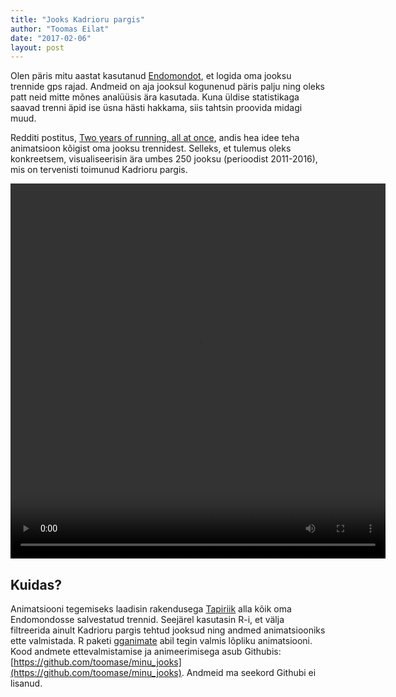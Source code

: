 ```yaml
---
title: "Jooks Kadrioru pargis"
author: "Toomas Eilat"
date: "2017-02-06"
layout: post
---
```






Olen päris mitu aastat kasutanud [Endomondot](https://www.endomondo.com/), et logida oma jooksu trennide gps rajad. Andmeid on aja jooksul kogunenud päris palju ning oleks patt neid mitte mõnes analüüsis ära kasutada. Kuna üldise statistikaga saavad trenni äpid ise üsna hästi hakkama, siis tahtsin proovida midagi muud.

Redditi postitus, [Two years of running, all at once](https://www.reddit.com/r/dataisbeautiful/comments/5ng255/two_years_of_running_all_at_once_oc/), andis hea idee teha animatsioon kõigist oma jooksu trennidest. Selleks, et tulemus oleks konkreetsem, visualiseerisin ära umbes 250 jooksu (perioodist 2011-2016), mis on tervenisti toimunud Kadrioru pargis.

<video src="http://toomase.github.io/files/kadrioru_pargi_jooks.mp4" width="600" height="600" controls preload></video>


## Kuidas?
Animatsiooni tegemiseks laadisin rakendusega [Tapiriik](https://tapiriik.com/) alla kõik oma Endomondosse salvestatud trennid. Seejärel kasutasin R-i, et välja filtreerida ainult Kadrioru pargis tehtud jooksud ning andmed animatsiooniks ette valmistada. R paketi [gganimate](https://github.com/dgrtwo/gganimate) abil tegin valmis lõpliku animatsiooni. Kood andmete ettevalmistamise ja animeerimisega asub Githubis: [https://github.com/toomase/minu_jooks](https://github.com/toomase/minu_jooks). Andmeid ma seekord Githubi ei lisanud.
